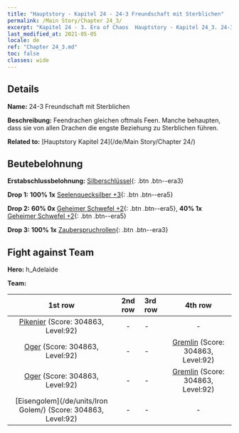 ```yaml
---
title: "Hauptstory - Kapitel 24 - 24-3 Freundschaft mit Sterblichen"
permalink: /Main Story/Chapter 24_3/
excerpt: "Kapitel 24 - 3. Era of Chaos  Hauptstory - Kapitel 24_3. 24-3 Freundschaft mit Sterblichen"
last_modified_at: 2021-05-05
locale: de
ref: "Chapter 24_3.md"
toc: false
classes: wide
---
```


## Details

 **Name:** 24-3 Freundschaft mit Sterblichen

 **Beschreibung:** Feendrachen gleichen oftmals Feen. Manche behaupten, dass sie von allen Drachen die engste Beziehung zu Sterblichen führen.

 **Related to:** [Hauptstory Kapitel 24](/de/Main Story/Chapter 24/)

## Beutebelohnung

 **Erstabschlussbelohnung:** [Silberschlüssel](/ItemsDE/con_693/){: .btn .btn--era3}

 **Drop 1:** **100% 1x** [Seelenquecksilber +3](/ItemsDE/mat_84/){: .btn .btn--era5}

 **Drop 2:** **60% 0x** [Geheimer Schwefel +2](/ItemsDE/mat_78/){: .btn .btn--era5}, **40% 1x** [Geheimer Schwefel +2](/ItemsDE/mat_78/){: .btn .btn--era5}

 **Drop 3:** **100% 1x** [Zauberspruchrollen](/ItemsDE/con_694/){: .btn .btn--era3}


## Fight against Team
 **Hero:** h_Adelaide

 **Team:**


  | 1st row | 2nd row | 3rd row | 4th row |
  |:----:|:----:|:----|:----:|
  | [Pikenier](/de/units/Pikeman/) (Score: 304863, Level:92)  | - | - | - |
  | [Oger](/de/units/Ogre/) (Score: 304863, Level:92)  | - | - | [Gremlin](/de/units/Gremlin/) (Score: 304863, Level:92)  |
  | [Oger](/de/units/Ogre/) (Score: 304863, Level:92)  | - | - | [Gremlin](/de/units/Gremlin/) (Score: 304863, Level:92)  |
  | [Eisengolem](/de/units/Iron Golem/) (Score: 304863, Level:92)  | - | - | - |


